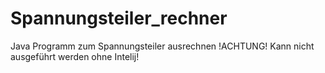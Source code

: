 # Spannungsteiler_rechner
Java Programm zum Spannungsteiler ausrechnen
!ACHTUNG! 
Kann nicht ausgeführt werden ohne Intelij!
